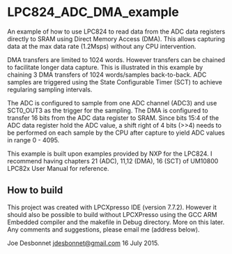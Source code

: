 # LPC824_ADC_DMA_example

An example of how to use LPC824 to read data from the
ADC data registers directly to SRAM using Direct Memory Access (DMA). This allows
capturing data at the max data rate (1.2Msps) without any CPU intervention.

DMA transfers are limited to 1024 words. However
transfers can be chained to facilitate longer data capture. This is illustrated in
this example by chaining 3 DMA transfers of 1024 words/samples back-to-back. ADC
samples are triggered using the State Configurable Timer (SCT) to achieve regularing sampling intervals.

The ADC is configured to sample from one ADC channel (ADC3) and use SCT0_OUT3 as the trigger
for the sampling. The DMA is configured to transfer 16 bits from the ADC data register to 
SRAM. Since bits 15:4 of the ADC data register hold
the ADC value, a shift right of 4 bits (>>4) needs to be performed on each
sample by the CPU after capture to yield ADC values in range 0 - 4095.

This example is built upon examples provided by NXP for the LPC824. I recommend having
chapters 21 (ADC), 11,12 (DMA), 16 (SCT) of UM10800 LPC82x User Manual for reference.

## How to build

This project was created with LPCXpresso IDE (version 7.7.2). However it should also be 
possible to build without LPCXPresso using the GCC ARM Embedded compiler and the makefile 
in Debug directory. More on this later. Any comments and suggestions, please email
me (address below).

Joe Desbonnet
jdesbonnet@gmail.com
16 July 2015.
